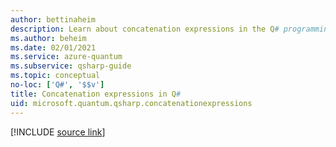 ```yaml
---
author: bettinaheim
description: Learn about concatenation expressions in the Q# programming language.
ms.author: beheim
ms.date: 02/01/2021
ms.service: azure-quantum
ms.subservice: qsharp-guide
ms.topic: conceptual
no-loc: ['Q#', '$$v']
title: Concatenation expressions in Q#
uid: microsoft.quantum.qsharp.concatenationexpressions
---
```


<!---
# Concatenation expressions in Q#
-->

[!INCLUDE [source link](~/includes/qsharp-language/Specifications/Language/3_Expressions/Concatentation.md)]